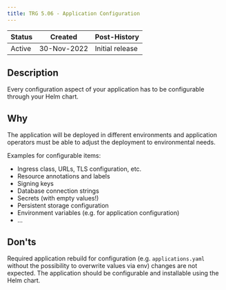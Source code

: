 ```yaml
---
title: TRG 5.06 - Application Configuration
---
```


| Status | Created     | Post-History    |
|--------|-------------|-----------------|
| Active | 30-Nov-2022 | Initial release |

## Description

Every configuration aspect of your application has to be configurable through your Helm chart.

## Why

The application will be deployed in different environments and application operators must be able to adjust the
deployment to environmental needs.

Examples for configurable items:

- Ingress class, URLs, TLS configuration, etc.
- Resource annotations and labels
- Signing keys
- Database connection strings
- Secrets (with empty values!)
- Persistent storage configuration
- Environment variables (e.g. for application configuration)
- ...

## Don'ts

Required application rebuild for configuration (e.g. `applications.yaml` without the possibility to overwrite values via
env) changes are not expected. The application should be configurable and installable using the Helm chart.
